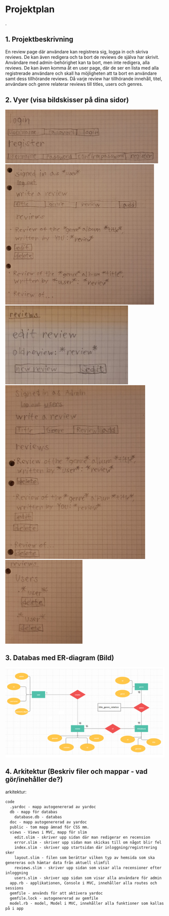 # Projektplan
. 
## 1. Projektbeskrivning
En review page där användare kan registrera sig, logga in och skriva reviews. De kan även redigera och ta bort de reviews de själva har skrivit. Användare med admin-behörighet kan ta bort, men inte redigera, alla reviews. De kan även komma åt en user page, där de ser en lista med alla registrerade användare och skall ha möjligheten att ta bort en användare samt dess tillhörande reviews. Då varje review har tillhörande innehåll, titel, användare och genre relaterar reviews till titles, users och genres.
## 2. Vyer (visa bildskisser på dina sidor)
![login](https://github.com/itggot-johan-scherman/storprojekt20/blob/master/login.PNG?raw=true)
![reviews](https://github.com/itggot-johan-scherman/storprojekt20/blob/master/reviews.PNG?raw=true)
![reviews](https://github.com/itggot-johan-scherman/storprojekt20/blob/master/edit.PNG?raw=true)
![admin](https://github.com/itggot-johan-scherman/storprojekt20/blob/master/admin.PNG?raw=true)
![users](https://github.com/itggot-johan-scherman/storprojekt20/blob/master/users.PNG?raw=true)
## 3. Databas med ER-diagram (Bild)
![ER](https://github.com/itggot-johan-scherman/storprojekt20/blob/master/ER-diagram.PNG?raw=true)
## 4. Arkitektur (Beskriv filer och mappar - vad gör/inehåller de?)
arkitektur:
```
code  
  .yardoc - mapp autogenererad av yardoc  
  db - mapp för databas  
    database.db - databas  
  doc - mapp autogenererad av yardoc  
  public - tom mapp ämnad för CSS mm.  
  views - Views i MVC, mapp för slim  
    edit.slim - skriver upp sidan där man redigerar en recension  
    error.slim - skriver upp sidan man skickas till om något blir fel  
    index.slim - skriver upp startsidan där inloggning/registrering sker  
    layout.slim - filen som berättar vilken typ av hemsida som ska genereras och hämtar data från aktuell slimfil  
    reviews.slim - skriver upp sidan som visar alla recensioner efter inloggning  
    users.slim - skriver upp sidan som visar alla användare för admin  
  app.rb - applikationen, Console i MVC, innehåller alla routes och sessions  
  gemfile - används för att aktivera yardoc  
  gemfile.lock - autogenererad av gemfile  
  model.rb - model, Model i MVC, innehåller alla funktioner som kallas på i app
```
